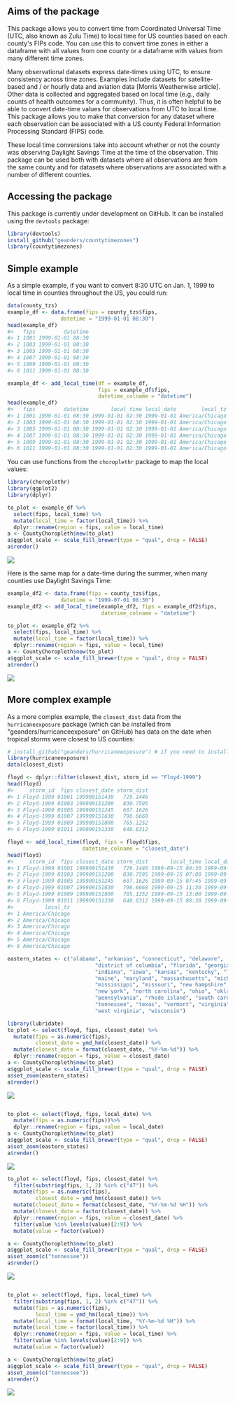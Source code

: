 
<!-- README.md is generated from README.Rmd. Please edit that file -->
Aims of the package
-------------------

This package allows you to convert time from Coordinated Universal Time (UTC, also known as Zulu Time) to local time for US counties based on each county's FIPs code. You can use this to convert time zones in either a dataframe with all values from one county or a dataframe with values from many different time zones.

Many observational datasets express date-times using UTC, to ensure consistency across time zones. Examples include datasets for satellite-based and / or hourly data and aviation data \[Morris Weatherwise article\]. Other data is collected and aggregated based on local time (e.g., daily counts of health outcomes for a community). Thus, it is often helpful to be able to convert date-time values for observations from UTC to local time. This package allows you to make that conversion for any dataset where each observation can be associated with a US county Federal Information Processing Standard (FIPS) code.

These local time conversions take into account whether or not the county was observing Daylight Savings Time at the time of the observation. This package can be used both with datasets where all observations are from the same county and for datasets where observations are associated with a number of different counties.

Accessing the package
---------------------

This package is currently under development on GitHub. It can be installed using the `devtools` package:

``` r
library(devtools)
install_github("geanders/countytimezones")
library(countytimezones)
```

Simple example
--------------

As a simple example, if you want to convert 8:30 UTC on Jan. 1, 1999 to local time in counties throughout the US, you could run:

``` r
data(county_tzs)
example_df <- data.frame(fips = county_tzs$fips,
                 datetime = "1999-01-01 08:30")
head(example_df)
#>   fips         datetime
#> 1 1001 1999-01-01 08:30
#> 2 1003 1999-01-01 08:30
#> 3 1005 1999-01-01 08:30
#> 4 1007 1999-01-01 08:30
#> 5 1009 1999-01-01 08:30
#> 6 1011 1999-01-01 08:30

example_df <- add_local_time(df = example_df,
                             fips = example_df$fips,
                             datetime_colname = "datetime")
head(example_df)
#>   fips         datetime       local_time local_date        local_tz
#> 1 1001 1999-01-01 08:30 1999-01-01 02:30 1999-01-01 America/Chicago
#> 2 1003 1999-01-01 08:30 1999-01-01 02:30 1999-01-01 America/Chicago
#> 3 1005 1999-01-01 08:30 1999-01-01 02:30 1999-01-01 America/Chicago
#> 4 1007 1999-01-01 08:30 1999-01-01 02:30 1999-01-01 America/Chicago
#> 5 1009 1999-01-01 08:30 1999-01-01 02:30 1999-01-01 America/Chicago
#> 6 1011 1999-01-01 08:30 1999-01-01 02:30 1999-01-01 America/Chicago
```

You can use functions from the `choroplethr` package to map the local values:

``` r
library(choroplethr)
library(ggplot2)
library(dplyr)

to_plot <- example_df %>%
  select(fips, local_time) %>%
  mutate(local_time = factor(local_time)) %>%
  dplyr::rename(region = fips, value = local_time)
a <- CountyChoropleth$new(to_plot)
a$ggplot_scale <- scale_fill_brewer(type = "qual", drop = FALSE)
a$render()
```

![](README-unnamed-chunk-5-1.png)

Here is the same map for a date-time during the summer, when many counties use Daylight Savings Time:

``` r
example_df2 <- data.frame(fips = county_tzs$fips,
                 datetime = "1999-07-01 08:30") 
example_df2 <- add_local_time(example_df2, fips = example_df2$fips,
                              datetime_colname = "datetime")

to_plot <- example_df2 %>%
  select(fips, local_time) %>%
  mutate(local_time = factor(local_time)) %>%
  dplyr::rename(region = fips, value = local_time)
a <- CountyChoropleth$new(to_plot)
a$ggplot_scale <- scale_fill_brewer(type = "qual", drop = FALSE)
a$render()
```

![](README-unnamed-chunk-6-1.png)

More complex example
--------------------

As a more complex example, the `closest_dist` data from the `hurricaneexposure` package (which can be installed from "geanders/hurricanceexposure" on GitHub) has data on the date when tropical storms were closest to US counties:

``` r
# install_github("geanders/hurricaneexposure") # if you need to install the package
library(hurricaneexposure)
data(closest_dist)

floyd <- dplyr::filter(closest_dist, storm_id == "Floyd-1999")
head(floyd)
#>     storm_id  fips closest_date storm_dist
#> 1 Floyd-1999 01001 199909151430   729.1446
#> 2 Floyd-1999 01003 199909151200   830.7595
#> 3 Floyd-1999 01005 199909151245   607.1626
#> 4 Floyd-1999 01007 199909151630   796.6668
#> 5 Floyd-1999 01009 199909151800   765.1252
#> 6 Floyd-1999 01011 199909151330   648.6312

floyd <- add_local_time(floyd, fips = floyd$fips,
                        datetime_colname = "closest_date")
head(floyd)
#>     storm_id  fips closest_date storm_dist       local_time local_date
#> 1 Floyd-1999 01001 199909151430   729.1446 1999-09-15 09:30 1999-09-15
#> 2 Floyd-1999 01003 199909151200   830.7595 1999-09-15 07:00 1999-09-15
#> 3 Floyd-1999 01005 199909151245   607.1626 1999-09-15 07:45 1999-09-15
#> 4 Floyd-1999 01007 199909151630   796.6668 1999-09-15 11:30 1999-09-15
#> 5 Floyd-1999 01009 199909151800   765.1252 1999-09-15 13:00 1999-09-15
#> 6 Floyd-1999 01011 199909151330   648.6312 1999-09-15 08:30 1999-09-15
#>          local_tz
#> 1 America/Chicago
#> 2 America/Chicago
#> 3 America/Chicago
#> 4 America/Chicago
#> 5 America/Chicago
#> 6 America/Chicago

eastern_states <- c("alabama", "arkansas", "connecticut", "delaware",
                            "district of columbia", "florida", "georgia", "illinois",
                            "indiana", "iowa", "kansas", "kentucky", "louisiana",
                            "maine", "maryland", "massachusetts", "michigan",
                            "mississippi", "missouri", "new hampshire", "new jersey",
                            "new york", "north carolina", "ohio", "oklahoma",
                            "pennsylvania", "rhode island", "south carolina",
                            "tennessee", "texas", "vermont", "virginia",
                            "west virginia", "wisconsin")

library(lubridate)
to_plot <- select(floyd, fips, closest_date) %>%
  mutate(fips = as.numeric(fips),
         closest_date = ymd_hm(closest_date)) %>%
  mutate(closest_date = format(closest_date, "%Y-%m-%d")) %>%
  dplyr::rename(region = fips, value = closest_date)
a <- CountyChoropleth$new(to_plot)
a$ggplot_scale <- scale_fill_brewer(type = "qual", drop = FALSE)
a$set_zoom(eastern_states)
a$render()
```

![](README-unnamed-chunk-7-1.png)

``` r

to_plot <- select(floyd, fips, local_date) %>%
  mutate(fips = as.numeric(fips))%>%
  dplyr::rename(region = fips, value = local_date)
a <- CountyChoropleth$new(to_plot)
a$ggplot_scale <- scale_fill_brewer(type = "qual", drop = FALSE)
a$set_zoom(eastern_states)
a$render()
```

![](README-unnamed-chunk-7-2.png)

``` r
to_plot <- select(floyd, fips, closest_date) %>%
  filter(substring(fips, 1, 2) %in% c("47")) %>%
  mutate(fips = as.numeric(fips), 
         closest_date = ymd_hm(closest_date)) %>%
  mutate(closest_date = format(closest_date, "%Y-%m-%d %H")) %>%
  mutate(closest_date = factor(closest_date)) %>%
  dplyr::rename(region = fips, value = closest_date) %>%
  filter(value %in% levels(value)[2:9]) %>%
  mutate(value = factor(value))

a <- CountyChoropleth$new(to_plot)
a$ggplot_scale <- scale_fill_brewer(type = "qual", drop = FALSE)
a$set_zoom(c("tennessee"))
a$render()
```

![](README-unnamed-chunk-8-1.png)

``` r

to_plot <- select(floyd, fips, local_time) %>%
  filter(substring(fips, 1, 2) %in% c("47")) %>%
  mutate(fips = as.numeric(fips), 
         local_time = ymd_hm(local_time)) %>%
  mutate(local_time = format(local_time, "%Y-%m-%d %H")) %>%
  mutate(local_time = factor(local_time)) %>%
  dplyr::rename(region = fips, value = local_time) %>%
  filter(value %in% levels(value)[2:9]) %>%
  mutate(value = factor(value))

a <- CountyChoropleth$new(to_plot)
a$ggplot_scale <- scale_fill_brewer(type = "qual", drop = FALSE)
a$set_zoom(c("tennessee"))
a$render()
```

![](README-unnamed-chunk-8-2.png)
